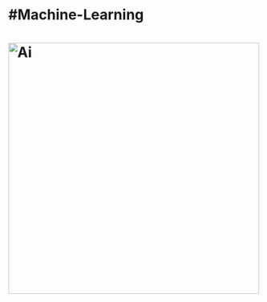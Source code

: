 <h1>#Machine-Learning<h1>
<img src="https://miro.medium.com/max/1400/1*c_fiB-YgbnMl6nntYGBMHQ.jpeg" alt="Ai" width=500px>
